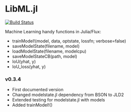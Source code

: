 # LibML.jl

[![Build Status](https://github.com/cirobr/LibML.jl/actions/workflows/CI.yml/badge.svg?branch=main)](https://github.com/cirobr/LibML.jl/actions/workflows/CI.yml?query=branch%3Amain)

Machine Learning handy functions in Julia/Flux:
* trainModel!(model, data, optstate, lossfn; verbose=false)
* saveModelState(filename, model)
* loadModelState(filename, modelcpu)
* saveModelStateCB(path, model)
* IoU(yhat, y)
* IoU_loss(yhat, y)


### v0.3.4
* First documented version
* Changed modelstate.jl dependency from BSON to JLD2
* Extended testing for modelstate.jl with models
* Added trainModel!()
